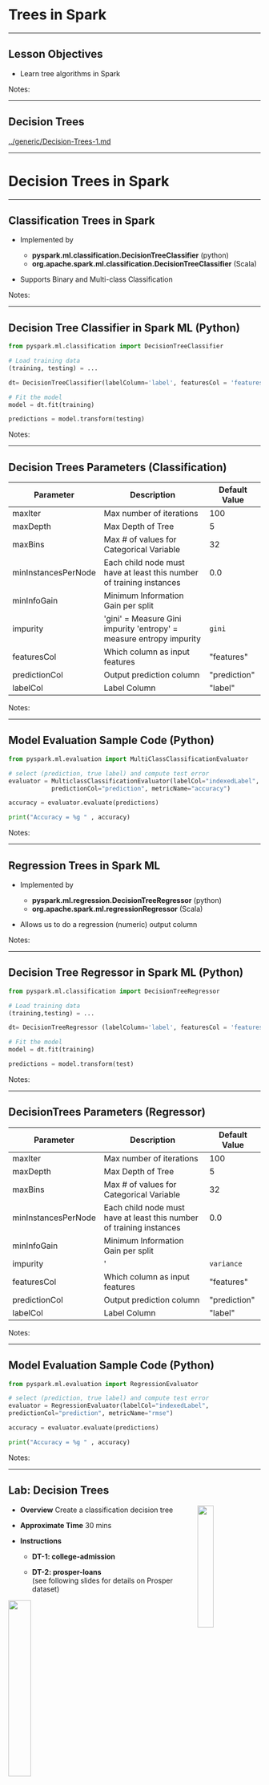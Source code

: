 # Trees in Spark

---

## Lesson Objectives


 * Learn tree algorithms in Spark

Notes:

---

## Decision Trees

[../generic/Decision-Trees-1.md](../generic/Decision-Trees-1.md)

---

# Decision Trees in Spark

---

## Classification Trees in Spark


 * Implemented by  
    - __pyspark.ml.classification.DecisionTreeClassifier__ (python)
    - __org.apache.spark.ml.classification.DecisionTreeClassifier__ (Scala)

 * Supports Binary and Multi-class Classification

Notes:



---

## Decision Tree Classifier in Spark ML (Python)

<!-- TODO shiva -->
```python
from pyspark.ml.classification import DecisionTreeClassifier

# Load training data
(training, testing) = ...

dt= DecisionTreeClassifier(labelColumn='label', featuresCol = 'features')

# Fit the model
model = dt.fit(training)

predictions = model.transform(testing)
```
<!-- {"left" : 0, "top" : 1.18, "height" : 2.1, "width" : 10.25} -->

Notes:




---

## Decision Trees Parameters (Classification)

| Parameter       | Description                                                      | Default Value |
|---------------------|----------------------------------------------------------------------|-------------------|
| maxIter             | Max number of iterations                                             | 100               |
| maxDepth            | Max Depth of Tree                                                    | 5                 |
| maxBins             | Max # of values for Categorical Variable                             | 32                |
| minInstancesPerNode | Each child node must have at least this number of training instances | 0.0               |
| minInfoGain         | Minimum Information Gain per split                                   |                   |
| impurity            | 'gini' = Measure Gini impurity 'entropy' = measure entropy impurity  | `gini`            |
| featuresCol         | Which column as input features                                       | "features"        |
| predictionCol       | Output prediction column                                             | "prediction"      |
| labelCol            | Label  Column                                                        | "label"           |

<!-- {"left" : 0.25, "top" : 1.27, "height" : 6.53, "width" : 9.75} -->

Notes:




---

## Model Evaluation Sample Code (Python)

<!-- TODO shiva -->
```python
from pyspark.ml.evaluation import MultiClassClassificationEvaluator

# select (prediction, true label) and compute test error
evaluator = MulticlassClassificationEvaluator(labelCol="indexedLabel",
            predictionCol="prediction", metricName="accuracy")

accuracy = evaluator.evaluate(predictions)

print("Accuracy = %g " , accuracy)
```
<!-- {"left" : 0, "top" : 1.18, "height" : 2.13, "width" : 10.25} -->

Notes:





---


## Regression Trees in Spark ML


 * Implemented by  
    - __pyspark.ml.regression.DecisionTreeRegressor__ (python)
    - __org.apache.spark.ml.regressionRegressor__  (Scala)

 * Allows us to do a regression (numeric) output column

Notes:



---

## Decision Tree Regressor in Spark ML (Python)

<!-- TODO shiva -->
```python
from pyspark.ml.classification import DecisionTreeRegressor

# Load training data
(training,testing) = ...

dt= DecisionTreeRegressor (labelColumn='label', featuresCol = 'features')

# Fit the model
model = dt.fit(training)

predictions = model.transform(test)
```
<!-- {"left" : 0, "top" : 1.18, "height" : 2.31, "width" : 10.25} -->

Notes:




---

## DecisionTrees Parameters (Regressor)

| Parameter       | Description                                                      | Default Value |
|---------------------|----------------------------------------------------------------------|-------------------|
| maxIter             | Max number of iterations                                             | 100               |
| maxDepth            | Max Depth of Tree                                                    | 5                 |
| maxBins             | Max # of values for Categorical Variable                             | 32                |
| minInstancesPerNode | Each child node must have at least this number of training instances | 0.0               |
| minInfoGain         | Minimum Information Gain per split                                   |                   |
| impurity            | '                                                                    | `variance`        |
| featuresCol         | Which column as input features                                       | "features"        |
| predictionCol       | Output prediction column                                             | "prediction"      |
| labelCol            | Label Column                                                         | "label"           |

<!-- {"left" : 0.25, "top" : 1.27, "height" : 6.05, "width" : 9.75} -->

Notes:



---

## Model Evaluation Sample Code (Python)

<!-- TODO shiva -->
```python
from pyspark.ml.evaluation import RegressionEvaluator

# select (prediction, true label) and compute test error
evaluator = RegressionEvaluator(labelCol="indexedLabel",
predictionCol="prediction", metricName="rmse")

accuracy = evaluator.evaluate(predictions)

print("Accuracy = %g " , accuracy)
```
<!-- {"left" : 0, "top" : 1.34, "height" : 2.9, "width" : 10.11} -->

Notes:


---

## Lab: Decision Trees

<img src="../../assets/images/icons/individual-labs.png" style="width:25%;float:right;"/><!-- {"left" : 6.76, "top" : 0.88, "height" : 4.37, "width" : 3.28} -->


 *  **Overview**
 Create a classification decision tree

 *  **Approximate Time** 30 mins

 *  **Instructions**

     -  **DT-1: college-admission**

     -  **DT-2: prosper-loans**  
     (see following slides for details on Prosper dataset)

<img src="../../assets/images/logos/prosper-logo-2.png" style="width:30%;"><!--{"left" : 2.81, "top" : 5.85, "height" : 1.08, "width" : 4.62} -->


Notes:

---

## About the `Prosper` Dataset

 <img src="../../assets/images/logos/prosper-logo-2.png" style="width:30%; float:right"/><!-- {"left" : 7.32, "top" : 1.12, "height" : 0.63, "width" : 2.68} -->

 * https://www.prosper.com/

 * America's first peer-to-peer lending marketplace

     - 2 million +  members

     - $ 2 B + in  funded loans

 * Dataset is public

     - 113,937 loans with 81 variables



Notes:



---

## Variables in the Prosper Dataset

| #     | Name                      |Name     | #                      |
|-------|---------------------------|---------|------------------------|
| 1     | ListingKey                |2        | ListingNumber          |
| 3     | ListingCreationDate       |4        | CreditGrade            |
| 5     | Term                      |6        | LoanStatus             |
| 7     | ClosedDate                |8        | BorrowerAPR            |
| 9     | BorrowerRate              |10       | LenderYield            |
| 11    | EstimatedEffectiveYield   |12       | EstimatedLoss          |
| 13    | EstimatedReturn           |14       | ProsperRating..numeric |
| 15    | ProsperRating..Alpha      |16       | ProsperScore           |
| 17    | ListingCategory..numeric  |18       | BorrowerState          |
| 19    | Occupation                |20       | EmploymentStatus       |
| 21    | EmploymentStatusDuration  |22       | IsBorrowerHomeowner    |
| 23    | CurrentlyInGroup          |...      | And so on, till #81    |

Notes:

---


## Random Forests

[../generic/Decision-Trees-2-Random-Forest.md](../generic/Decision-Trees-2-Random-Forest.md)

---

# Random Forests in Spark

---

## Random Forests in Spark


 * Implemented by  
    - __pyspark.ml.regression.RandomForestClassifier__    (python)
    - __org.apache.spark.ml.regression.RandomForestClassifier__  (Scala)

Notes:



---

## Random Forest Sample Code (Python)

<!-- TODO shiva -->
```python
from pyspark.ml.classification import RandomForestClassifer

# Load training data
(training, testing) = ...

rf = RandomForestClassifier(labelColumn='label', featuresCol = 'features')

# Fit the model
model= rf.fit(training)

predictions = model.transform(test)
```
<!-- {"left" : 0, "top" : 1.34, "height" : 2.71, "width" : 10.25} -->

Notes:




---


## RandomForest Parameters (Classification)


 * All the same parameters as Decision Trees

     - These parameters are run on a per-tree basis

 * Additional Parameters


| Parameter   | Description                          | Default Value |
|-----------------|--------------------------------------------|-------------------|
| numtrees        | Max Numbers of trees                       | 20                |
| subSamplingRate | Adjusts Sampling rate of data for boosting | 5                 |

<!-- {"left" : 0.25, "top" : 2.83, "height" : 1.69, "width" : 9.75} -->

Notes:



---



## Random Forest Classifier in Spark


* Implemented by  
  - **pyspark.ml.regression.RandomForestRegressor** (python)
  - **org.apache.spark.ml.regression.RandomForestRegressor**  (Scala)


Notes:



---

## Random Forest Sample Code (Python)

<!-- TODO shiva -->
```python
from pyspark.ml.classification import RandomForestRegressor

# Load training data
(training, test) = ...

rf = RandomForestRegression(labelColumn='label', featuresCol = 'features')

# Fit the model
model = rf.fit(training)

predictions = model.transform(test)
```
<!-- {"left" : 0, "top" : 1.3, "height" : 2.71, "width" : 10.25} -->


Notes:




---

## RandomForest Parameters (Classification)


 * All the same parameters as Decision Trees

     - These parameters are run on a per-tree basis

 * Additional Parameters


 | Parameter      | Description                                | Default Value  |
|-----------------|--------------------------------------------|-------------------|
| numtrees        | Max Numbers of trees                       | 20                |
| subSamplingRate | Adjusts Sampling rate of data for boosting | 5                 |

<!-- {"left" : 0.25, "top" : 2.83, "height" : 1.69, "width" : 9.75} -->

Notes:



---

## Model Evaluation Sample Code (Python)

<!-- TODO shiva -->
```python
from pyspark.ml.evaluation import RegressionEvaluator

# select (prediction, true label) and compute test error
evaluator = RegressionEvaluator(labelCol="indexedLabel",
                predictionCol="prediction",
                metricName="rmse")

accuracy = evaluator.evaluate(predictions)

print("Accuracy = %g " , accuracy)
```
<!-- {"left" : 0, "top" : 1.2, "height" : 3.19, "width" : 10.25} -->

Notes:

---

## Review and Q&A

<img src="../../assets/images/icons/q-and-a-1.png" style="width:20%;float:right;" /><!-- {"left" : 8.56, "top" : 1.21, "height" : 1.15, "width" : 1.55} -->
<img src="../../assets/images/icons/quiz-icon.png" style="width:40%;float:right;clear:both;" /><!-- {"left" : 6.53, "top" : 2.66, "height" : 2.52, "width" : 3.79} -->


* Let's go over what we have covered so far

* Any questions?

---

## Lab: Random Forest

<img src="../../assets/images/icons/individual-labs.png" alt="XXX image missing" style="background:white;max-width:100%;float:right;" width="25%"/><!--{"left" : 7.23, "top" : 1, "height" : 3.9, "width" : 2.92} -->

 *  **Overview**

 *  **Approximate Time** 30 mins

 *  **Instructions** 

     - RF1: Prosper loan data (classification)

     - RF2: Election contribution data (classification)

     - RF3: Election contribution data (regression)

Notes:



